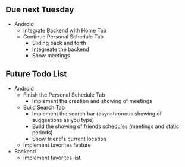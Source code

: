 ## Due next Tuesday

- Android
  - Integrate Backend with Home Tab
  - Continue Personal Schedule Tab
    - Sliding back and forth
    - Integreate the backend
    - Show meetings

## Future Todo List

- Android
  - Finish the Personal Schedule Tab
    - Implement the creation and showing of meetings
  - Build Search Tab
    - Implement the search bar (asynchronous showing of suggestions as you type)
    - Build the showing of friends schedules (meetings and static periods)
    - Show friend's current location
  - Implement favorites feature
- Backend
  - Implement favorites list
